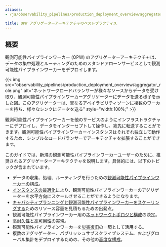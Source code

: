 ```yaml
---
aliases:
- /ja/observability_pipelines/production_deployment_overview/aggregator_architecture

title: OPW アグリゲーターアーキテクチャのベストプラクティス
---
```


## 概要

観測可能性パイプラインワーカー (OPW) のアグリゲーターアーキテクチャは、データの集中処理とルーティングのためのスタンドアローンサービスとして観測可能性パイプラインワーカーをデプロイします。

{{< img src="observability_pipelines/production_deployment_overview/aggregator_role.png" alt="ネットワークロードバランサーが様々なソースからデータを受け取り、観測可能性パイプラインワーカーアグリゲーターにデータを送る様子を示した図。このアグリゲーターは、異なるアベイラビリティゾーンに複数のワーカーを持ち、様々なシンクにデータを送る" style="width:100%;" >}}

観測可能性パイプラインワーカーを他のサービスのようにインフラストラクチャーにデプロイし、データをインターセプトして操作し、宛先に転送することができます。観測可能性パイプラインワーカーインスタンスはそれぞれ独立して動作するため、シンプルなロードバランサーでアーキテクチャを拡張することができます。

このガイドでは、新規の観測可能性パイプラインワーカーユーザーのために、推奨されるアグリゲーターアーキテクチャを説明します。具体的には、以下のトピックが含まれています。

- データの収集、処理、ルーティングを行うための[観測可能性パイプラインワーカーの構成](#configuring-the-observability-pipelines-worker)。
- [インスタンスの最適化][3]により、観測可能性パイプラインワーカーのアグリゲーターを水平方向にスケールさせることができるようになります。
- [キャパシティプランニングと観測可能性パイプラインワーカーをスケーリングする][4]ためのリソース容量を見積もるための出発点。
- 観測可能性パイプラインワーカー用の[ネットワークトポロジと構成][5]の決定。
- [高耐久性][6]と[高可用性](#high-availability)の実現。
- 観測可能性パイプラインワーカーを[災害復旧][7]の一環として活用する。
- 複数のアグリゲーター、パブリッシュサブスクライブシステム、およびグローバル集計をデプロイするための、その他の[高度な構成][8]。

[3]: /ja/observability_pipelines/architecture/optimize
[4]: /ja/observability_pipelines/architecture/capacity_planning_scaling
[5]: /ja/observability_pipelines/architecture/networking
[6]: /ja/observability_pipelines/architecture/preventing_data_loss
[7]: /ja/observability_pipelines/architecture/availability_disaster_recovery
[8]: /ja/observability_pipelines/architecture/advanced_configurations
